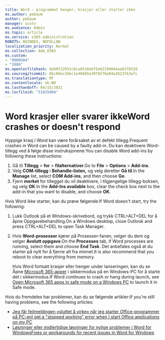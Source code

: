 ```yaml
---
title: Word – programmet henger, krasjer eller starter ikke
ms.author: pebaum
author: pebaum
manager: scotv
ms.audience: Admin
ms.topic: article
ms.service: o365-administration
ROBOTS: NOINDEX, NOFOLLOW
localization_priority: Normal
ms.collection: Adm_O365
ms.custom:
- "9000584"
- "2686"
ms.openlocfilehash: 6eb8f22931c8ca0518a6f5e6219904eea01f0328
ms.sourcegitcommit: 8bc60ec34bc1e40685e3976576e04a2623f63a7c
ms.translationtype: MT
ms.contentlocale: nb-NO
ms.lasthandoff: 04/15/2021
ms.locfileid: "51825884"
---
```

# <a name="word-crashes-or-doesnt-respond"></a><span data-ttu-id="edf86-102">Word krasjer eller svarer ikke</span><span class="sxs-lookup"><span data-stu-id="edf86-102">Word crashes or doesn't respond</span></span>

<span data-ttu-id="edf86-103">Hyppige krasj i Word kan være forårsaket av et defekt tillegg.</span><span class="sxs-lookup"><span data-stu-id="edf86-103">Frequent crashes in Word can be caused by a faulty add-in.</span></span> <span data-ttu-id="edf86-104">Du kan deaktivere Word-tillegg ved å følge disse instruksjonene:</span><span class="sxs-lookup"><span data-stu-id="edf86-104">You can disable Word add-ins by following these instructions:</span></span>

1. <span data-ttu-id="edf86-105">Gå til **Tillegg**  >  **for**  >  **filalternativer**.</span><span class="sxs-lookup"><span data-stu-id="edf86-105">Go to **File** > **Options** > **Add-ins**.</span></span>
2. <span data-ttu-id="edf86-106">Velg **COM-tillegg** i **Behandle-listen,** og velg deretter **Gå til**.</span><span class="sxs-lookup"><span data-stu-id="edf86-106">In the **Manage** list, select **COM Add-ins**, and then choose **Go**.</span></span>
3. <span data-ttu-id="edf86-107">Fjern **merket** for tillegget du vil deaktivere, i tilgjengelige tillegg-boksen, og velg **OK**.</span><span class="sxs-lookup"><span data-stu-id="edf86-107">In the **Add-Ins available** box, clear the check box next to the add-in that you want to disable, and choose **OK**.</span></span>

<span data-ttu-id="edf86-108">Hvis Word ikke starter, kan du prøve følgende:</span><span class="sxs-lookup"><span data-stu-id="edf86-108">If Word doesn't start, try the following:</span></span>

1.   <span data-ttu-id="edf86-109">Lukk Outlook på et Windows-skrivebord, og trykk CTRL+ALT+DEL for å åpne Oppgavebehandling.</span><span class="sxs-lookup"><span data-stu-id="edf86-109">On a Windows desktop, close Outlook and press CTRL+ALT+DEL to open Task Manager.</span></span> 
2. <span data-ttu-id="edf86-110">Hvis **Word-prosesser** kjører på Prosesser-fanen, velger du dem og velger **Avslutt oppgave**.</span><span class="sxs-lookup"><span data-stu-id="edf86-110">On the **Processes** tab, if Word processes are running, select them and choose **End Task**.</span></span> <span data-ttu-id="edf86-111">Det anbefales også at du starter på nytt for å fjerne alt fra minnet.</span><span class="sxs-lookup"><span data-stu-id="edf86-111">It is also recommend that you reboot to clear everything from memory.</span></span>

    <span data-ttu-id="edf86-112">Hvis Word fortsatt krasjer eller henger under lanseringen, kan du se Åpne [Microsoft 365-apper](https://support.office.com/article/Open-Office-apps-in-safe-mode-on-a-Windows-PC-dedf944a-5f4b-4afb-a453-528af4f7ac72) i sikkermodus på en Windows-PC for å starte det i sikkermodus.</span><span class="sxs-lookup"><span data-stu-id="edf86-112">If Word continues to crash or hang during launch, see [Open Microsoft 365 apps in safe mode on a Windows PC](https://support.office.com/article/Open-Office-apps-in-safe-mode-on-a-Windows-PC-dedf944a-5f4b-4afb-a453-528af4f7ac72) to launch it in Safe mode.</span></span>

<span data-ttu-id="edf86-113">Hvis du fremdeles har problemer, kan du se følgende artikler:</span><span class="sxs-lookup"><span data-stu-id="edf86-113">If you're still having problems, see the following articles:</span></span> 
- [<span data-ttu-id="edf86-114">Jeg får feilmeldingen «sluttet å virke» når jeg starter Office-programmer på PC-en</span><span class="sxs-lookup"><span data-stu-id="edf86-114">I get a "stopped working" error when I start Office applications on my PC</span></span>](https://support.office.com/article/52bd7985-4e99-4a35-84c8-2d9b8301a2fa)
- [<span data-ttu-id="edf86-115">Løsninger eller midlertidige løsninger for nylige problemer i Word for Windows</span><span class="sxs-lookup"><span data-stu-id="edf86-115">Fixes or workarounds for recent issues in Word for Windows</span></span>](https://support.office.com/article/bf6bf17c-2807-4871-83ce-e337ae8f0b86)